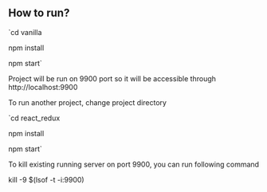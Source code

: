 ## How to run?

`cd vanilla

npm install

npm start`

Project will be run on 9900 port so it will be accessible through http://localhost:9900

To run another project, change project directory

`cd react_redux

npm install

npm start`

To kill existing running server on port 9900, you can run following command

kill -9 $(lsof -t -i:9900)
